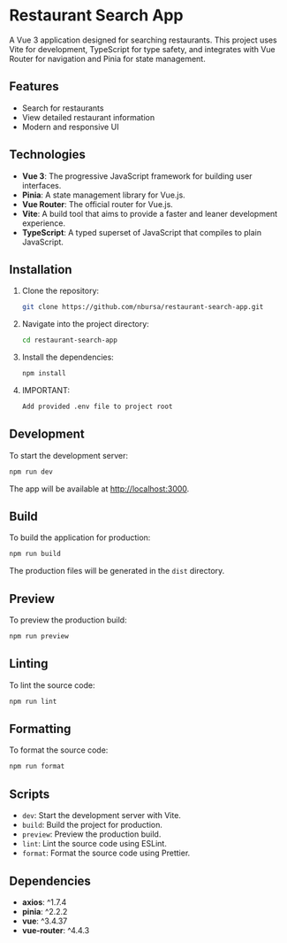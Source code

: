 # Restaurant Search App

A Vue 3 application designed for searching restaurants. This project uses Vite for development, TypeScript for type safety, and integrates with Vue Router for navigation and Pinia for state management.

## Features

- Search for restaurants
- View detailed restaurant information
- Modern and responsive UI

## Technologies

- **Vue 3**: The progressive JavaScript framework for building user interfaces.
- **Pinia**: A state management library for Vue.js.
- **Vue Router**: The official router for Vue.js.
- **Vite**: A build tool that aims to provide a faster and leaner development experience.
- **TypeScript**: A typed superset of JavaScript that compiles to plain JavaScript.

## Installation

1. Clone the repository:

   ```bash
   git clone https://github.com/nbursa/restaurant-search-app.git
   ```

2. Navigate into the project directory:

   ```bash
   cd restaurant-search-app
   ```

3. Install the dependencies:

   ```bash
   npm install
   ```

4. IMPORTANT:

   ```bash
   Add provided .env file to project root
   ```

## Development

To start the development server:

```bash
npm run dev
```

The app will be available at [http://localhost:3000](http://localhost:3000).

## Build

To build the application for production:

```bash
npm run build
```

The production files will be generated in the `dist` directory.

## Preview

To preview the production build:

```bash
npm run preview
```

## Linting

To lint the source code:

```bash
npm run lint
```

## Formatting

To format the source code:

```bash
npm run format
```

## Scripts

- `dev`: Start the development server with Vite.
- `build`: Build the project for production.
- `preview`: Preview the production build.
- `lint`: Lint the source code using ESLint.
- `format`: Format the source code using Prettier.

## Dependencies

- **axios**: ^1.7.4
- **pinia**: ^2.2.2
- **vue**: ^3.4.37
- **vue-router**: ^4.4.3
